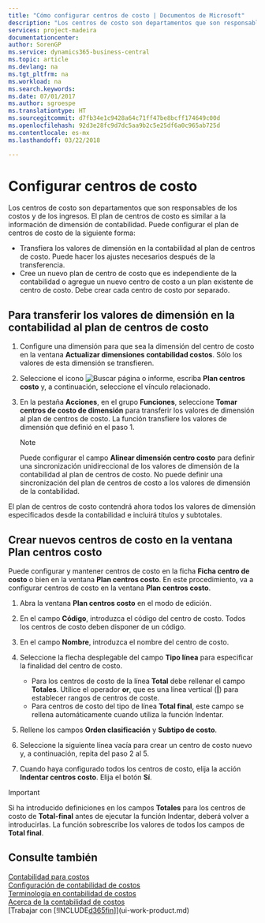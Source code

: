 ```yaml
---
title: "Cómo configurar centros de costo | Documentos de Microsoft"
description: "Los centros de costo son departamentos que son responsables de los costos y de los ingresos. El plan de centros de costo es similar a la información de dimensión de contabilidad."
services: project-madeira
documentationcenter: 
author: SorenGP
ms.service: dynamics365-business-central
ms.topic: article
ms.devlang: na
ms.tgt_pltfrm: na
ms.workload: na
ms.search.keywords: 
ms.date: 07/01/2017
ms.author: sgroespe
ms.translationtype: HT
ms.sourcegitcommit: d7fb34e1c9428a64c71ff47be8bcff174649c00d
ms.openlocfilehash: 92d3e28fc9d7dc5aa9b2c5e25df6a0c965ab725d
ms.contentlocale: es-mx
ms.lasthandoff: 03/22/2018

---
```

# <a name="set-up-cost-centers"></a>Configurar centros de costo
Los centros de costo son departamentos que son responsables de los costos y de los ingresos. El plan de centros de costo es similar a la información de dimensión de contabilidad. Puede configurar el plan de centros de costo de la siguiente forma:  

-   Transfiera los valores de dimensión en la contabilidad al plan de centros de costo. Puede hacer los ajustes necesarios después de la transferencia.  
-   Cree un nuevo plan de centro de costo que es independiente de la contabilidad o agregue un nuevo centro de costo a un plan existente de centro de costo. Debe crear cada centro de costo por separado.  

## <a name="to-transfer-dimension-values-in-the-general-ledger-to-the-chart-of-cost-centers"></a>Para transferir los valores de dimensión en la contabilidad al plan de centros de costo  
1.  Configure una dimensión para que sea la dimensión del centro de costo en la ventana **Actualizar dimensiones contabilidad costos**. Sólo los valores de esta dimensión se transfieren.  
2.  Seleccione el icono ![Buscar página o informe](media/ui-search/search_small.png "icono Buscar página o informe"), escriba **Plan centros costo** y, a continuación, seleccione el vínculo relacionado.  
3.  En la pestaña **Acciones**, en el grupo **Funciones**, seleccione **Tomar centros de costo de dimensión** para transferir los valores de dimensión al plan de centros de costo. La función transfiere los valores de dimensión que definió en el paso 1.  

    > [!NOTE]  
    >  Puede configurar el campo **Alinear dimensión centro costo** para definir una sincronización unidireccional de los valores de dimensión de la contabilidad al plan de centros de costo. No puede definir una sincronización del plan de centros de costo a los valores de dimensión de la contabilidad.  

El plan de centros de costo contendrá ahora todos los valores de dimensión especificados desde la contabilidad e incluirá títulos y subtotales.  

## <a name="to-create-new-cost-centers-in-the-chart-of-cost-centers-window"></a>Crear nuevos centros de costo en la ventana Plan centros costo  
Puede configurar y mantener centros de costo en la ficha **Ficha centro de costo** o bien en la ventana **Plan centros costo**. En este procedimiento, va a configurar centros de costo en la ventana **Plan centros costo**.  

1. Abra la ventana **Plan centros costo** en el modo de edición.  
2. En el campo **Código**, introduzca el código del centro de costo. Todos los centros de costo deben disponer de un código.  
3. En el campo **Nombre**, introduzca el nombre del centro de costo.  
4. Seleccione la flecha desplegable del campo **Tipo línea** para especificar la finalidad del centro de costo.  

    - Para los centros de costo de la línea **Total** debe rellenar el campo **Totales**. Utilice el operador **or**, que es una línea vertical (**&#124;**) para establecer rangos de centros de coste.  
    - Para centros de costo del tipo de línea **Total final**, este campo se rellena automáticamente cuando utiliza la función Indentar.  
5.  Rellene los campos **Orden clasificación** y **Subtipo de costo**.  
6.  Seleccione la siguiente línea vacía para crear un centro de costo nuevo y, a continuación, repita del paso 2 al 5.  
7.  Cuando haya configurado todos los centros de costo, elija la acción **Indentar centros costo**. Elija el botón **Sí**.  

> [!IMPORTANT]  
>  Si ha introducido definiciones en los campos **Totales** para los centros de costo de **Total-final** antes de ejecutar la función Indentar, deberá volver a introducirlas. La función sobrescribe los valores de todos los campos de **Total final**.  

## <a name="see-also"></a>Consulte también  
[Contabilidad para costos](finance-manage-cost-accounting.md)  
[Configuración de contabilidad de costos](finance-set-up-cost-accounting.md)   
[Terminología en contabilidad de costos](finance-terminology-in-cost-accounting.md)   
[Acerca de la contabilidad de costos](finance-about-cost-accounting.md)  
[Trabajar con [!INCLUDE[d365fin](includes/d365fin_md.md)]](ui-work-product.md)

